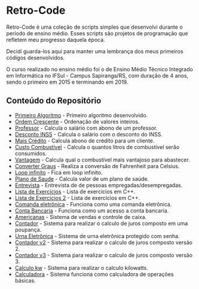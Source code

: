 # Retro-Code
Retro-Code é uma coleção de scripts simples que desenvolvi durante o período de ensino médio. Esses scripts são projetos
de programação que refletem meu progresso daquela época. 

Decidi guarda-los aqui para manter uma lembrança dos meus primeiros códigos desenvolvidos.

O curso realizado no ensino médio foi o de Ensino Médio Técnico Integrado em Informática no IFSul - Campus Sapiranga/RS,
com duração de 4 anos, sendo o primeiro em 2015 e terminando em 2019.


## Conteúdo do Repositório

- [Primeiro Algoritmo](./primeiro-algoritmo) - Primeiro algoritmo desenvolvido.
- [Ordem Crescente](./ordem-crescente) - Ordenação de valores inteiros.
- [Professor](./professor) - Calcula o salário com abono de um professor.
- [Desconto INSS](./desconto-inss) - Calcula o salário com o desconto do INSS.
- [Mais Crédito](./mais-credito) - Calcula abono de crédito para um cliente.
- [Custo Combustível](./custo-combustivel) - Calcula o quantos litros de combustível serão consumidos.
- [Vantagem](./vantagem) - Calcula qual o combustível mais vantajoso para abastecer.
- [Converter Graus](./graus) - Realiza a conversão de Fahrenheit para Celsius.
- [Loop infinito](./teste) - Fica em loop infinito.
- [Plano de Saude](./plano-de-saude) - Calcula valor de um plano de saúde.
- [Entrevista](./entrevista) - Entrevista de de pessoas empregadas/desempregadas.
- [Lista de Exercícios](./lista-exercicios) - Lista de exercícios em C++.
- [Lista de Exercícios 2](./lista-exercicios-2) - Lista de exercícios em C++.
- [Comanda eletrônica](./comanda-eletronica) - Funciona como uma comanda eletrônica.
- [Conta Bancaria](./conta-bancaria) - Funciona como um acesso a conta bancaria.
- [Americanas](./americanas) - Sistema de vendas e controle de caixa.
- [Contador](./contador) - Sistema para realizar o calculo de juros composto em uma poupança.
- [Urna Eletrônica](./urna-eletronica) - Sistema de urna eletrônica protegido com senha.
- [Contador v2](./contador-v2) - Sistema para realizar o calculo de juros composto versão 2.
- [Contador v3](./contador-v3) - Sistema para realizar o calculo de juros composto versão 3.
- [Calculo kw](./calculo-kilowatts) - Sistema para realizar o calculo kilowatts.
- [Calculadora](./calculadora) - Sistema funciona como calculadora de operações básicas.
